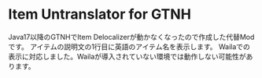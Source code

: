 # Item Untranslator for GTNH
Java17以降のGTNHでItem Delocalizerが動かなくなったので作成した代替Modです。
アイテムの説明文の1行目に英語のアイテム名を表示します。
Wailaでの表示に対応しました。Wailaが導入されていない環境では動作しない可能性があります。
